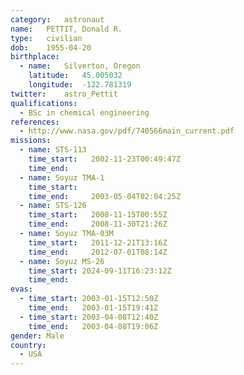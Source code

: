 ```yaml
---
category:	astronaut
name:	PETTIT, Donald R.
type:	civilian
dob:	1955-04-20
birthplace:
  - name:	Silverton, Oregon
    latitude:	45.005032
    longitude:	-122.781319
twitter:	astro_Pettit
qualifications:
  - BSc in chemical engineering
references:
  - http://www.nasa.gov/pdf/740566main_current.pdf
missions:
  - name: STS-113
    time_start:   2002-11-23T00:49:47Z
    time_end:     
  - name: Soyuz TMA-1
    time_start:   
    time_end:     2003-05-04T02:04:25Z
  - name: STS-126
    time_start:   2008-11-15T00:55Z
    time_end:     2008-11-30T21:26Z
  - name: Soyuz TMA-03M
    time_start:   2011-12-21T13:16Z
    time_end:     2012-07-01T08:14Z
  - name: Soyuz MS-26
    time_start: 2024-09-11T16:23:12Z
    time_end:
evas:
  - time_start: 2003-01-15T12:50Z
    time_end:   2003-01-15T19:41Z
  - time_start: 2003-04-08T12:40Z
    time_end:   2003-04-08T19:06Z
gender:	Male
country:
  - USA
---
```

